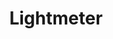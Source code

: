 ---
linkedin: https://linkedin.com/company/lightmeter
logohandle: lightmeterio
sort: lightmeter
title: Lightmeter
twitter: https://x.com/lightmeterio
website: https://lightmeter.io/
---
